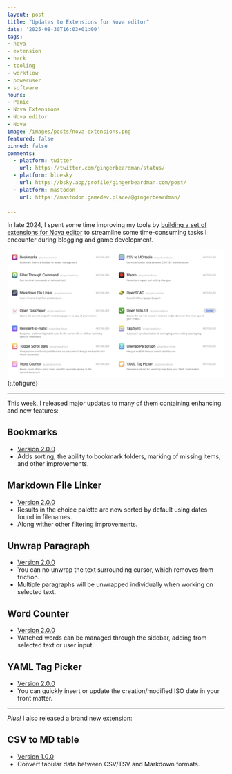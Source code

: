 ```yaml
---
layout: post
title: "Updates to Extensions for Nova editor"
date: '2025-08-30T16:03+01:00'
tags:
- nova
- extension
- hack
- tooling
- workflow
- poweruser
- software
nouns:
- Panic
- Nova Extensions
- Nova editor
- Nova
image: /images/posts/nova-extensions.png
featured: false
pinned: false
comments:
  - platform: twitter
    url: https://twitter.com/gingerbeardman/status/
  - platform: bluesky
    url: https://bsky.app/profile/gingerbeardman.com/post/
  - platform: mastodon
    url: https://mastodon.gamedev.place/@gingerbeardman/

---
```


In late 2024, I spent some time improving my tools by [building a set of extensions for Nova editor](/2024/10/17/extensions-for-nova-editor/) to streamline some time-consuming tasks I encounter during blogging and game development.

![IMG](/images/posts/nova-extensions.png "My current list of extensions for Nova editor")
{:.tofigure}

----

This week, I released major updates to many of them containing enhancing and new features:

## Bookmarks

- [Version 2.0.0](https://extensions.panic.com/extensions/com.gingerbeardman/)
- Adds sorting, the ability to bookmark folders, marking of missing items, and other improvements.

## Markdown File Linker

- [Version 2.0.0](https://extensions.panic.com/extensions/com.gingerbeardman/)
- Results in the choice palette are now sorted by default using dates found in filenames.
- Along wither other filtering improvements.

## Unwrap Paragraph

- [Version 2.0.0](https://extensions.panic.com/extensions/com.gingerbeardman/)
- You can no unwrap the text surrounding cursor, which removes from friction.
- Multiple paragraphs will be unwrapped individually when working on selected text.

## Word Counter

- [Version 2.0.0](https://extensions.panic.com/extensions/com.gingerbeardman/)
- Watched words can be managed through the sidebar, adding from selected text or user input. 

## YAML Tag Picker

- [Version 2.0.0](https://extensions.panic.com/extensions/com.gingerbeardman/)
- You can quickly insert or update the creation/modified ISO date in your front matter.

----

*Plus!* I also released a brand new extension: 

## CSV to MD table

- [Version 1.0.0](https://extensions.panic.com/extensions/com.gingerbeardman/com.gingerbeardman.csv2md/)
- Convert tabular data between CSV/TSV and Markdown formats.
